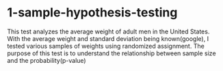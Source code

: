 # 1-sample-hypothesis-testing

This test analyzes the average weight of adult men in the United States. With the average weight and standard deviation being known(google), I tested various samples of weights using randomized assignment. The purpose of this test is to understand the relationship between sample size and the probability(p-value)
